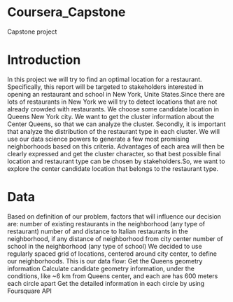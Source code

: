 # Coursera_Capstone
Capstone project

# Introduction
In this project we will try to find an optimal location for a restaurant. Specifically, this report will be targeted to stakeholders interested in opening an restaurant and school in New York, Unite States.Since there are lots of restaurants in New York we will try to detect locations that are not already crowded with restaurants. We choose some candidate location in Queens New York city. We want to get the cluster information about the Center Queens, so that we can analyze the cluster. Secondly, it is important that analyze the distribution of the restaurant type in each cluster. We will use our data science powers to generate a few most promising neighborhoods based on this criteria. Advantages of each area will then be clearly expressed and get the cluster character, so that best possible final location and restaurant type can be chosen by stakeholders.So, we want to explore the center candidate location that belongs to the restaurant type.

# Data
Based on definition of our problem, factors that will influence our decision are:
number of existing restaurants in the neighborhood (any type of restaurant) number of and distance to Italian restaurants in the neighborhood, if any distance of neighborhood from city center
number of school in the neighborhood (any type of school)
We decided to use regularly spaced grid of locations, centered around city center, to define our neighborhoods. This is our data flow:
Get the Queens geometry information
Calculate candidate geometry information, under the conditions, like ~6 km from Queens center, and each are has 600 meters each circle apart
Get the detailed information in each circle by using Foursquare API
